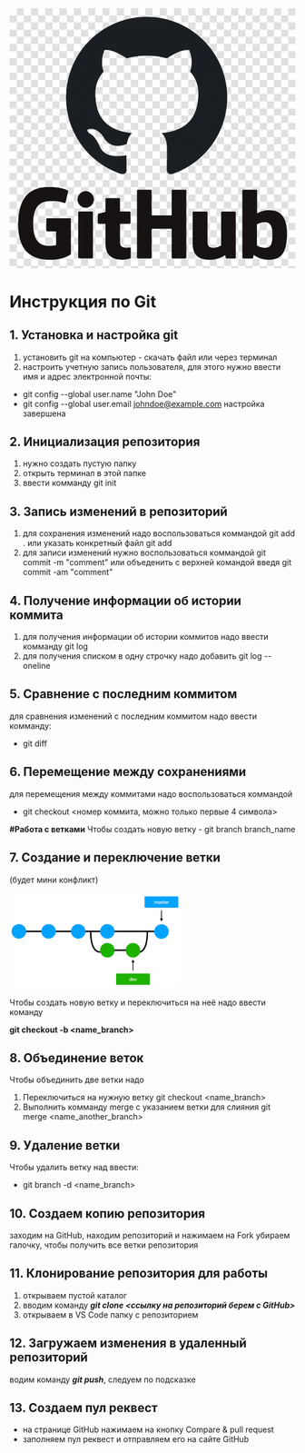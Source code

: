 ![Logo place](logo_git.png)
# Инструкция по Git
## 1. Установка и настройка git
1. установить git на компьютер - скачать файл или через терминал
2. настроить учетную запись пользователя, для этого нужно ввести имя и адрес электронной почты:
* git config --global user.name "John Doe"
* git config --global user.email johndoe@example.com
настройка завершена
## 2. Инициализация репозитория
1. нужно создать пустую папку
2. открыть терминал в этой папке
3. ввести комманду git init
## 3. Запись изменений в репозиторий
1. для сохранения изменений надо воспользоваться коммандой git add . или указать конкретный файл git add <name file>
2. для записи изменений нужно воспользоваться коммандой git commit -m "comment" или объеденить с верхней командой введя git commit -am "comment"
## 4. Получение информации об истории коммита
1. для получения информации об истории коммитов надо ввести комманду git log
2. для получения списком в одну строчку надо добавить git log --oneline
## 5. Сравнение с последним коммитом
для сравнения изменений с последним коммитом надо ввести комманду:
* git diff
## 6. Перемещение между сохранениями
для перемещения между коммитами надо воспользоваться коммандой
* git checkout <номер коммита, можно только первые 4 символа>

**#Работа с ветками**
Чтобы создать новую ветку - git branch branch_name

## 7. Создание и переключение ветки
(будет мини конфликт)

![descr](git_branch_merge.png)

Чтобы создать новую ветку и переключиться на неё надо ввести команду

**git checkout -b <name_branch>**

## 8. Объединение веток
Чтобы объединить две ветки надо
1. Переключиться на нужную ветку git checkout <name_branch>
2. Выполнить комманду merge с указанием ветки для слияния git merge <name_another_branch>

## 9. Удаление ветки
Чтобы удалить ветку над ввести:
* git branch -d <name_branch>

## 10. Создаем копию репозитория
заходим на GitHub, находим репозиторий и нажимаем на Fork
убираем галочку, чтобы получить все ветки репозитория

## 11. Клонирование репозитория для работы
1. открываем пустой каталог
2. вводим команду __*git clone <ссылку на репозиторий берем с GitHub>*__
3. открываем в VS Code папку с репозиторием

## 12. Загружаем изменения в удаленный репозиторий
водим команду __*git push*__, следуем по подсказке

## 13. Создаем пул реквест
* на странице GitHub нажимаем на кнопку Compare & pull request
* заполняем пул реквест и отправляем его на сайте GitHub